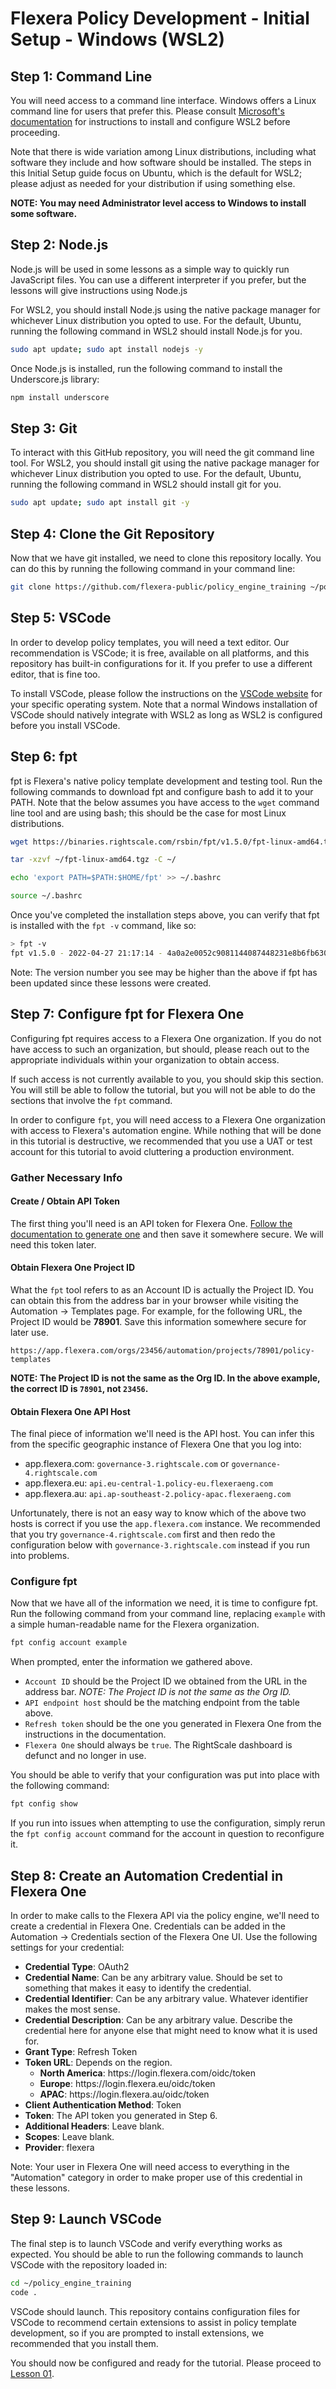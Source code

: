 # Flexera Policy Development - Initial Setup - Windows (WSL2)

## Step 1: Command Line

You will need access to a command line interface. Windows offers a Linux command line for users that prefer this. Please consult [Microsoft's documentation](https://learn.microsoft.com/en-us/windows/wsl/install) for instructions to install and configure WSL2 before proceeding.

Note that there is wide variation among Linux distributions, including what software they include and how software should be installed. The steps in this Initial Setup guide focus on Ubuntu, which is the default for WSL2; please adjust as needed for your distribution if using something else.

**NOTE: You may need Administrator level access to Windows to install some software.**

## Step 2: Node.js

Node.js will be used in some lessons as a simple way to quickly run JavaScript files. You can use a different interpreter if you prefer, but the lessons will give instructions using Node.js

For WSL2, you should install Node.js using the native package manager for whichever Linux distribution you opted to use. For the default, Ubuntu, running the following command in WSL2 should install Node.js for you.

```bash
sudo apt update; sudo apt install nodejs -y
```

Once Node.js is installed, run the following command to install the Underscore.js library:

```bash
npm install underscore
```

## Step 3: Git

To interact with this GitHub repository, you will need the git command line tool. For WSL2, you should install git using the native package manager for whichever Linux distribution you opted to use. For the default, Ubuntu, running the following command in WSL2 should install git for you.

```bash
sudo apt update; sudo apt install git -y
```

## Step 4: Clone the Git Repository

Now that we have git installed, we need to clone this repository locally. You can do this by running the following command in your command line:

```bash
git clone https://github.com/flexera-public/policy_engine_training ~/policy_engine_training
```

## Step 5: VSCode

In order to develop policy templates, you will need a text editor. Our recommendation is VSCode; it is free, available on all platforms, and this repository has built-in configurations for it. If you prefer to use a different editor, that is fine too.

To install VSCode, please follow the instructions on the [VSCode website](https://code.visualstudio.com/download) for your specific operating system. Note that a normal Windows installation of VSCode should natively integrate with WSL2 as long as WSL2 is configured before you install VSCode.

## Step 6: fpt

fpt is Flexera's native policy template development and testing tool. Run the following commands to download fpt and configure bash to add it to your PATH. Note that the below assumes you have access to the `wget` command line tool and are using bash; this should be the case for most Linux distributions.

```bash
wget https://binaries.rightscale.com/rsbin/fpt/v1.5.0/fpt-linux-amd64.tgz -O ~/fpt-linux-amd64.tgz

tar -xzvf ~/fpt-linux-amd64.tgz -C ~/

echo 'export PATH=$PATH:$HOME/fpt' >> ~/.bashrc

source ~/.bashrc
```

Once you've completed the installation steps above, you can verify that fpt is installed with the `fpt -v` command, like so:

```bash
> fpt -v
fpt v1.5.0 - 2022-04-27 21:17:14 - 4a0a2e0052c9081144087448231e8b6fb6306906
```

Note: The version number you see may be higher than the above if fpt has been updated since these lessons were created.

## Step 7: Configure fpt for Flexera One

Configuring fpt requires access to a Flexera One organization. If you do not have access to such an organization, but should, please reach out to the appropriate individuals within your organization to obtain access.

If such access is not currently available to you, you should skip this section. You will still be able to follow the tutorial, but you will not be able to do the sections that involve the `fpt` command.

In order to configure `fpt`, you will need access to a Flexera One organization with access to Flexera's automation engine. While nothing that will be done in this tutorial is destructive, we recommended that you use a UAT or test account for this tutorial to avoid cluttering a production environment.

### Gather Necessary Info

#### Create / Obtain API Token

The first thing you'll need is an API token for Flexera One. [Follow the documentation to generate one](https://docs.flexera.com/flexera/EN/FlexeraAPI/GenerateRefreshToken.htm) and then save it somewhere secure. We will need this token later.

#### Obtain Flexera One Project ID

What the `fpt` tool refers to as an Account ID is actually the Project ID. You can obtain this from the address bar in your browser while visiting the Automation → Templates page. For example, for the following URL, the Project ID would be **78901**. Save this information somewhere secure for later use.

```url
https://app.flexera.com/orgs/23456/automation/projects/78901/policy-templates
```

**NOTE: The Project ID is not the same as the Org ID. In the above example, the correct ID is `78901`, not `23456`.**

#### Obtain Flexera One API Host

The final piece of information we'll need is the API host. You can infer this from the specific geographic instance of Flexera One that you log into:

* app.flexera.com: `governance-3.rightscale.com` or `governance-4.rightscale.com`
* app.flexera.eu: `api.eu-central-1.policy-eu.flexeraeng.com`
* app.flexera.au: `api.ap-southeast-2.policy-apac.flexeraeng.com`

Unfortunately, there is not an easy way to know which of the above two hosts is correct if you use the `app.flexera.com` instance. We recommended that you try `governance-4.rightscale.com` first and then redo the configuration below with `governance-3.rightscale.com` instead if you run into problems.

### Configure fpt

Now that we have all of the information we need, it is time to configure fpt. Run the following command from your command line, replacing `example` with a simple human-readable name for the Flexera organization.

```bash
fpt config account example
```

When prompted, enter the information we gathered above.

* `Account ID` should be the Project ID we obtained from the URL in the address bar. *NOTE: The Project ID is not the same as the Org ID.*
* `API endpoint host` should be the matching endpoint from the table above.
* `Refresh token` should be the one you generated in Flexera One from the instructions in the documentation.
* `Flexera One` should always be `true`. The RightScale dashboard is defunct and no longer in use.

You should be able to verify that your configuration was put into place with the following command:

```bash
fpt config show
```

If you run into issues when attempting to use the configuration, simply rerun the `fpt config account` command for the account in question to reconfigure it.

## Step 8: Create an Automation Credential in Flexera One

In order to make calls to the Flexera API via the policy engine, we'll need to create a credential in Flexera One. Credentials can be added in the Automation → Credentials section of the Flexera One UI. Use the following settings for your credential:

* **Credential Type**: OAuth2
* **Credential Name**: Can be any arbitrary value. Should be set to something that makes it easy to identify the credential.
* **Credential Identifier**: Can be any arbitrary value. Whatever identifier makes the most sense.
* **Credential Description**: Can be any arbitrary value. Describe the credential here for anyone else that might need to know what it is used for.
* **Grant Type**: Refresh Token
* **Token URL**: Depends on the region.
  * **North America**: https:&#8203;\/\/login\.flexera\.com\/oidc\/token
  * **Europe**: https:&#8203;\/\/login\.flexera\.eu\/oidc\/token
  * **APAC**: https:&#8203;\/\/login\.flexera\.au\/oidc\/token
* **Client Authentication Method**: Token
* **Token**: The API token you generated in Step 6.
* **Additional Headers**: Leave blank.
* **Scopes**: Leave blank.
* **Provider**: flexera

Note: Your user in Flexera One will need access to everything in the "Automation" category in order to make proper use of this credential in these lessons.

## Step 9: Launch VSCode

The final step is to launch VSCode and verify everything works as expected. You should be able to run the following commands to launch VSCode with the repository loaded in:

```bash
cd ~/policy_engine_training
code .
```

VSCode should launch. This repository contains configuration files for VSCode to recommend certain extensions to assist in policy template development, so if you are prompted to install extensions, we recommended that you install them.

You should now be configured and ready for the tutorial. Please proceed to [Lesson 01](https://github.com/flexera-public/policy_engine_training/blob/main/lessons/01_introduction/README.md).
